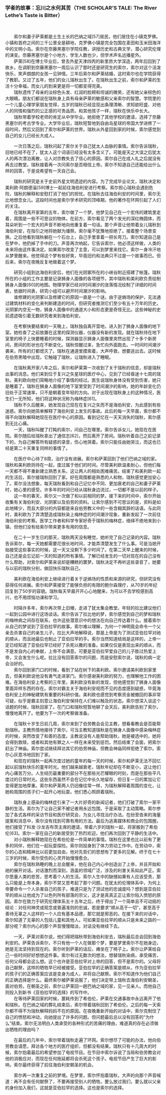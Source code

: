 ### 学者的故事：忘川之水何其苦（THE SCHOLAR’S TALE: The River Lethe’s Taste is Bitter）

&emsp;&emsp;


&emsp;&emsp;索尔和妻子萨莱都是土生土长的巴纳之域[57]居民，他们居住在小镇克罗佛。小镇和首府之间的三千公里全是耕地，克罗佛小镇是完全包围在麦田和玉米田海洋中的文明小岛。索尔在奈藤黑塞尔学院任教，讲授历史和古典文学，潜心研究伦理的演变。奈藤黑塞尔是个小地方，学生人数也少，但学术声名远播星外。\
&emsp;&emsp;萨莱[58]在博士毕业后，曾去外星天津四丙的新里昂大学深造，两年后回到了故乡。在调职到奈藤黑塞尔一周后认识了那时还是研究生的索尔，索尔对这个活泼快乐，笑声朗朗的女孩一见钟情。三年后索尔和萨莱结婚，这时索尔也在学院获得了教职。又过了五年，他们的女儿瑞秋出生了。在瑞秋出生之前，索尔和萨莱的生活十分幸福，而女儿的到来更是将一切都变得完美。\
&emsp;&emsp;瑞秋遗传了母亲的淡棕色头发、红润的脸颊和坦诚的微笑，还有她父亲棕色的大眼睛。朋友们都说在瑞秋身上具有母亲萨莱的敏感和父亲索尔的智慧。学院里的一个儿童心理学家朋友觉得，五岁的瑞秋已经显现出条理清晰、求知欲旺盛、对他人的同情和强烈的公正感的可贵品质。和其他孩子一样，瑞秋在快乐中长大。\
&emsp;&emsp;瑞秋带着学校老师的肯定从中学毕业。她拒绝了其他学校的邀请，选择了奈藤黑塞尔的考古学专业。大学毕业后，瑞秋短暂地到自由岛星球的帝国大学进修了一段时间，然后又回到了索尔和萨莱的世界。瑞秋从外星回到家的时候，索尔感觉到自己的女儿已经长大成人。

&emsp;&emsp;一次日落之后，瑞秋问起了索尔关于自己犹太人血脉的事情。索尔告诉瑞秋，旧地已经不在了，犹太人这个词语已经没有太多含义了。可能是天之大误之后犹太人的再次漂泊离散，让人对宗教失去了信心的原因。索尔自己在成人礼之后就没有再去过教堂。瑞秋接着再一次问索尔是否相信上帝。索尔不知道自己还能给出什么样的回答，于是说希望有一天自己会。

&emsp;&emsp;瑞秋的研究是关于史前外星文明遗迹的内容。为了完成毕业论文，瑞秋决定和美利欧·阿朗德淄[59]博士一起前往海伯利安进行考察。索尔担心瑞秋会遇到危险，瑞秋的解释和安慰打消了他们的担忧。在瑞秋去往海伯利安的时间里，索尔无比地想念女儿。这段时间也是索尔学术研究的顶峰期，他的著作在环网引起了人们的关注。\
&emsp;&emsp;在瑞秋离开家第的五年，索尔做了一个梦。他梦见自己在一个宏伟的建筑里走着，周围是一些不可思议的物体。在前方，索尔看见了两个发光的深红椭圆体，而耳朵听到一个宏大的声音不断地向他重复着一句话。那个声音让他带着女儿瑞秋到海伯利安，在指引之地将她献为燔祭。索尔毫不犹豫地拒绝了。接着整个场景变换。之后他看到瑞秋躺在一个石台上，自己手里拿着一把长弯刀。索尔知道自己是在梦中，他扔掉了手中的刀。声音再次响起，它告诉索尔，他必须这样做，人类的未来将由这件事决定。如果索尔改变了主意，可以到梦里来找它。索尔一身冷汗地从梦里醒来。他觉得这个梦有些好笑，毕竟旧约和法典只不过是一个故事而已。但后来，索尔在夜晚反复地做着这个梦。

&emsp;&emsp;研究小组到达海伯利安后，他们在光阴冢所在的小峡谷附近搭建了帐篷。瑞秋所在的小组的工作主要是记录狮身人面像的各项细节，其中瑞秋和美利欧负责绘制狮身人面像[60]的地图。物理学家已经对时间潮汐的涨落情况绘制了详细的时间表，依据时间表，研究小组可以避开时间潮汐的影响。\
&emsp;&emsp;谁修建的光阴冢以及修建它的原因一直是一个谜。由于逆熵场的保护，无法通过建筑材料的变化来判断建造的时间，但研究者推测它们至少有五十万年的历史。光阴冢内空无一物，狮身人面像中的通道大小和形态更是奇怪无比。这些神秘的史前遗迹吸引着无数研究者来到海伯利安。

&emsp;&emsp;在考察快要结束的一天晚上，瑞秋独自离开营地，进入到了狮身人面像的地下室。她检查了之前放置在这里的探测仪器，仪器没有新的发现。就在瑞秋待在地下室里的椅子上快要睡着的时候，探测器显示狮身人面像里突然出现了十多个新房间，房间的形状也在不断变化。瑞秋惊醒过来，急忙向外面跑去。一时间时间潮汐袭来，所有的灯都熄灭了。瑞秋在通道里摸索着，大声呼救，想要逃出去。这时候在伯劳黑暗中出现，它触碰了瑞秋，让瑞秋进入了睡眠。

&emsp;&emsp;在瑞秋离开家八年之后，索尔和萨莱第一次收到了关于瑞秋的信息，却是瑞秋出事的消息。他们来到位于复兴之矢星球的医疗中心，见到了已经昏迷十七周的瑞秋。美利欧向他们简略地介绍了事情的经过。医生说瑞秋身体没有受到伤害，她只是睡着了。瑞秋在狮身人面像的地下室里受到了时间潮汐的影响，她的年龄变化仍旧处于正常速率，只不是朝着变年轻的方向。对于出现在瑞秋身上的这种情况，医生们一无所知，他们将这种状况称为梅林症[61]。\
&emsp;&emsp;瑞秋不久后醒来，她发现自己现在在复兴之矢而不是海伯利安，为此感到有些迷惑。索尔向她简单解释了海伯利安上发生的事故。此后的每一天早晨，索尔都不得不向瑞秋解释她现在在医疗中心的原因。看到记忆在一天天消失的瑞秋，索尔感到无比心痛。\
&emsp;&emsp;一天，瑞秋叫醒了打盹的索尔，问自己在哪里。索尔告诉女儿，她现在在医院。索尔随后给瑞秋拿出了通信志[62]，然后离开了房间。瑞秋听着自己之前记录下的，为自己解答所有疑惑的录音，伤心地哭着。索尔只能任由她哭泣，而这也已经是第二十天重复同样的事情了。

&emsp;&emsp;在医疗中心待了8周，治疗没有进展。索尔和萨莱回到了他们巴纳之域的家。瑞秋和美利欧则待在一起，度过属于他们的时间。尽管美利欧温柔耐心，但他们每一天都不得不重新建立熟悉关系，这让两人的相处困难痛苦。结束了和美利欧一起的生活后，索尔接瑞秋回到了家。好在周围都是熟悉的人和物，瑞秋感觉更加安心了。索尔没法想象，每天瑞秋看到和自己记忆中不同、更加衰老的自己和妻子萨莱时，她心里的感受。许多年的时间已经从瑞秋身边流过，一切都不是以前的样子。\
&emsp;&emsp;这一年的春天，索尔又一次做了和以前相同的梦。接下来的时间中，索尔开始收集有关海伯利安、光阴冢以及伯劳的资料。让索尔感到不可思议的是，资料是如此地稀少，而且大部分的内容都是来自伯劳教义中的一些含糊其辞的话语。与此同时，美利欧为了弄清楚造成瑞秋染上梅林症的时间潮汐现象，重新发起了一次前往海伯利安的考察。医学工作者和科学专家好奇于瑞秋的梅林症，络绎不绝地来到小镇，但他们没有给索尔带来更多有用的信息。

&emsp;&emsp;在二十一岁生日的那天，瑞秋两天没有睡觉，她听完了自己记录的内容。瑞秋告诉索尔，每一天她都需要花很长地时间，才能弄清楚发生了什么事。可是当她开始接受这些事实的时候，这一天又没剩下多少时间了。在第二天早上醒来的时候，自己还是会忘记前一天的知道的所有事情。了解已经发生的一切对现在的自己没有什么帮助，对索尔和萨莱来说却是糟糕的噩梦。瑞秋决定不再听这些录音了，她要与以前的瑞秋分别，做回快乐瑞秋自己。

&emsp;&emsp;美利欧在海伯利安上继续进行着关于逆熵场的性质和来源的研究，但研究没有获得任何进展。索尔和萨莱接受了能够负担的有限的鲍尔森理疗，从70岁的年纪回复到了50岁的容貌。瑞秋每天早晨开开心心地醒来，为可以不去学校感到高兴，也不用烦恼功课和学习。

&emsp;&emsp;时隔许多年，索尔再次带上旧帽，走进了犹太集会教堂。年轻的拉比建议他们一起到公园中进行这场谈话。索尔告诉了拉比他的梦，索尔感觉到自己的梦和瑞秋的梅林病之间存在联系，也许这些潜意识中的想法在向自己传达着什么。接着索尔从自己的梦说到了亚伯拉罕的故事。索尔难以理解，为何一个神明竟会命令一个父亲去杀害自己的亲生儿子。拉比大声地解释说，那是上帝是为了测试亚伯拉罕对祂的顺从，而且祂最后也制止了亚伯拉罕的手。索尔当然知道结局是这样的，上帝一定已经知道了亚伯拉罕已经好了杀死以撒的准备。如果仅仅是表现出来的顺从，而不是发自内心的奉献，上帝不会满意。可要是亚伯拉罕爱自己的儿子胜过热爱上帝，又会发生什么呢。拉比没有回答索尔的问题，而是安慰索尔说，瑞秋的病一定会治好的。\
&emsp;&emsp;索尔回到家门口的时候，看到了站在树下的美利欧。索尔邀请美利欧到家里去，但美利欧说他没有勇气走进家门。索尔感谢美利欧的努力，也理解他工作的困难。在海伯利安上考察的三年里，美利欧没有新的发现，但他感觉到了狮身人面像里面异样东西的存在。索尔对霸主关于海伯利安视而不见的态度感到疑惑，毕竟海伯利安上的神秘建筑有重要的科研价值。美利欧也感觉到考察资金被撤回的事非常可疑，似乎是霸主刻意让海伯利安保持在人们难以触及的状态。索尔想深入谈这个话题的时候，瑞秋回家了。在门口和瑞秋短暂地聊了会天后，美利欧告别了索尔，慢慢地离开了。他要为下一次的考察做准备。

&emsp;&emsp;在瑞秋十岁生日前几周，索尔来到了伯劳教会会见主教，想看看教会是否能帮助瑞秋。主教热情地接待了索尔，可当主教知道瑞秋是在狮身人面像中感染梅林症的时候，突然改变了和善的态度。主教说没有人能帮助瑞秋，她是被选中的，她将会得到救赎，或者和其他有罪之人一样在未来受到惩罚。然后结束了会面，把索尔赶出了神庙。索尔尝试继续拜访其它的伯劳神庙，但教会神庙同样拒绝了索尔。索尔心灰意冷地回到了家。\
&emsp;&emsp;和现在的瑞秋一起再次度过她的童年的每一天的时候，索尔和萨莱无法不回忆起以前瑞秋快乐的童年时光。他们越来越衰老，瑞秋年纪却在不断变小，这让他们内心痛苦万分。人生经历最重要的部分不在那些光芒耀眼的时刻，而是在那些平凡度过的日常时光。这些东西虽然不会在记忆中长久地留存，但日复一日的累加让它变得更加地厚重。索尔和萨莱两人仍旧像往常一样，为瑞秋解释着周围的变化，让她和周围的孩子们一起开心地玩耍。他们悉心照顾着瑞秋。

&emsp;&emsp;瑞秋身上感染的梅林症引来了一大片好奇的新闻记者，他们打破了索尔一家平静的生活。索尔为了让自己家不被记者用永远包围，于是采取了主动策略。索尔参加了各式各样的采访节目和医疗研究会，为女儿寻找治疗办法。在纷至沓来的海量提案和消息中，索尔没有找到可靠有用的方法。最后为逃离媒体和商业的包围圈，他们接受了科发·沙龙吉布茨主席的邀请，带着六岁的瑞秋一起，将家搬到了希伯伦[63]。索尔一家在自己的新居受到了热烈欢迎，他们再次回到了平静的生活中。\
&emsp;&emsp;对小瑞秋解释她现在在希伯伦是一件简单的事情。瑞秋在这里也比以前有了更多的同伴，他们在一起玩耍探险。索尔则投身到了体力劳动工作中。在劳动中，索尔的心态和精神比以前更加自由，他对先哲们的思想有了更多的见解。终于在七十三岁的时候，索尔受伤的心灵开始慢慢愈合。\
&emsp;&emsp;索尔在瑞秋熟睡的晚上总会醒来，他在自己内心中创造出了上帝，并且开始和祂的展开对话。对话激烈而深刻，涵盖的领域广泛，涉及的利害关系如此严正。索尔思量人类的悲苦，思考着个人的生活。索尔人生中的缺憾如果有人应该受责，那么只能是上帝本身。索尔不禁又思考起了那个问题。在犹太的伦理体系中，为何上帝要命令一个人杀害自己的孩子，难道只是为了测试他的忠诚度吗？想到是亚伯拉罕的顺从让他成为了以色列所有部落的宗父，这才是真真正正让索尔陷入愤怒的原因。索尔在致力于研究伦理体系五十五年之后，终于得出了一个简单且不可动摇的结论：对任何神灵或观念或普遍准则的忠诚，若是要求“顺从高于一切”，甚至高于善待无辜之人这样的一个人应有基本品德，那它就是邪恶的。在接下来的对话中，索尔知道了无辜的人包括儿童和其他人。可如果亚伯拉罕的顺从只是未来之路的一部分呢？索尔内心的那个声音慢慢暗淡，对话没有继续下去。

&emsp;&emsp;一天，萨莱对索尔说，他们得把瑞秋带到海伯利安去，瑞秋最后总会回到海伯利安的。萨莱告诉索尔，不只有他一个人在做那个梦，要是梦里索尔不在她身边，她是无法坚持到现在的。索尔听到萨莱的话后，瘫坐在了椅子上。索尔让萨莱给自己一些时间好好想想这件事。索尔有过无数次的想法，想替瑞秋染病，承受痛苦，任何父母都会这么想。这个也许是亚伯拉罕对上帝的回答，但不是索尔的。父母将自己献祭，这样的牺牲早已经被接受。亚伯拉罕的正确答案是顺从，作为亚伯拉罕的孩子们的正确答案应该是变身为成人，并将自己献祭。索尔不知道作为他们自己的正确选择是什么。最终索尔被萨莱说服了，他们决定带上瑞秋去海伯利安朝圣，面对伯劳。在朝圣之前，索尔让萨莱回一趟巴纳之域的家，见一见亲人。而他自己则投入到新书《亚伯拉罕的选择》的写作中。\
&emsp;&emsp;在等待萨莱回家的时候，噩耗传到了希伯伦，萨莱在交通事故中永远离开了他和瑞秋。在巴纳之域的葬礼结束后，索尔带着瑞秋回到了希伯伦。之后的每一天索尔都不得不为瑞秋解释妈妈不在的原因。在夜晚重新开始的对话中，索尔克制住了自己的愤怒和冲动，向祂提出了许多的问题。但问题最后总以没有回答的“为什么”结束。索尔无法明白人类承受的各种形式的苦痛的理由，难道真的存在必须做出牺牲的理由吗？

&emsp;&emsp;在最后的几年中，索尔带着瑞秋走遍了环网。索尔想尽了可能的办法，他向伯劳教会请愿，拜访各个地方的医疗组织，但都没有结果。瑞秋只有十几周大的时候，索尔抱着最后的希望参加了电视节目。在节目中索尔诉说了当局和伯劳教会对他的消极应对，而现在任何拖延都将会杀死这个孩子。电视节目产生了巨大的影响，索尔最终获得了前往海伯利安朝圣的机会。

&emsp;&emsp;索尔再一次重复之前的梦境。在梦里，索尔怀抱着瑞秋，大声的向那个声音喊道：再不会有任何献祭了，不要再接受别人的牺牲。要么放过我们，要么就以父亲的身份加入我们，这就是亚伯拉罕的选择。这也是索尔的选择。
